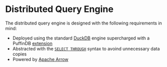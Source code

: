 # Distributed Query Engine
The distributed query engine is designed with the following requirements in mind:
- Deployed using the standard [DuckDB](https://duckdb.org/) engine supercharged with a PuffinDB [extension](https://duckdb.org/docs/extensions/overview)
- Abstracted with the [`SELECT THROUGH`](../EDDI.md#implementation) syntax to avoind unnecessary data copies
- Powered by [Apache Arrow](https://arrow.apache.org/)
